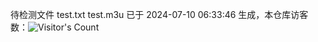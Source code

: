 待检测文件 test.txt test.m3u 已于 2024-07-10 06:33:46 生成，本仓库访客数：![Visitor's Count](https://profile-counter.glitch.me/pxiptv_TV/count.svg)
